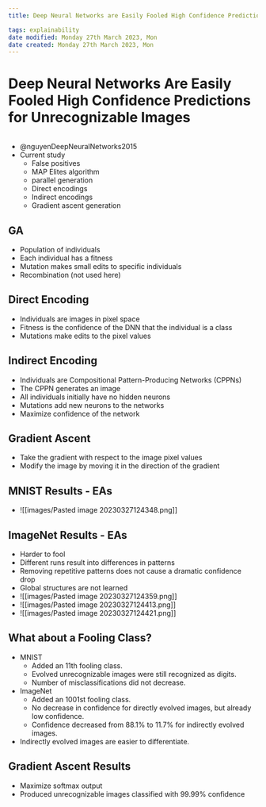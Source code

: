 ```yaml
---
title: Deep Neural Networks are Easily Fooled High Confidence Predictions for Unrecognizable Images

tags: explainability 
date modified: Monday 27th March 2023, Mon
date created: Monday 27th March 2023, Mon
---
```


# Deep Neural Networks Are Easily Fooled High Confidence Predictions for Unrecognizable Images
```toc
```

- @nguyenDeepNeuralNetworks2015
- Current study
	- False positives
	- MAP Elites algorithm 
	- parallel generation
	- Direct encodings
	- Indirect encodings
	- Gradient ascent generation

## GA
- Population of individuals 
- Each individual has a fitness 
- Mutation makes small edits to specific individuals 
- Recombination (not used here)

## Direct Encoding
- Individuals are images in pixel space 
- Fitness is the confidence of the DNN that the individual is a class 
- Mutations make edits to the pixel values

## Indirect Encoding
- Individuals are Compositional Pattern-Producing Networks (CPPNs) 
- The CPPN generates an image 
- All individuals initially have no hidden neurons 
- Mutations add new neurons to the networks
- Maximize confidence of the network

## Gradient Ascent
- Take the gradient with respect to the image pixel values 
- Modify the image by moving it in the direction of the gradient

## MNIST Results - EAs
- ![[images/Pasted image 20230327124348.png]]

## ImageNet Results - EAs
- Harder to fool
- Different runs result into differences in patterns
- Removing repetitive patterns does not cause a dramatic confidence drop
- Global structures are not learned
- ![[images/Pasted image 20230327124359.png]]
- ![[images/Pasted image 20230327124413.png]]
- ![[images/Pasted image 20230327124421.png]]

## What about a Fooling Class?
- MNIST
	- Added an 11th fooling class. 
	- Evolved unrecognizable images were still recognized as digits. 
	- Number of misclassifications did not decrease.
- ImageNet
	- Added an 1001st fooling class. 
	- No decrease in confidence for directly evolved images, but already low confidence. 
	- Confidence decreased from 88.1% to 11.7% for indirectly evolved images.
- Indirectly evolved images are easier to differentiate.

## Gradient Ascent Results
- Maximize softmax output
- Produced unrecognizable images classified with 99.99% confidence

